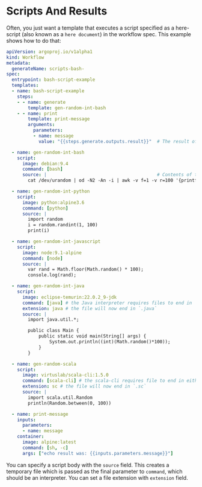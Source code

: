 # Scripts And Results

Often, you just want a template that executes a script specified as a here-script (also known as a `here document`) in the workflow spec. This example shows how to do that:

```yaml
apiVersion: argoproj.io/v1alpha1
kind: Workflow
metadata:
  generateName: scripts-bash-
spec:
  entrypoint: bash-script-example
  templates:
  - name: bash-script-example
    steps:
    - - name: generate
        template: gen-random-int-bash
    - - name: print
        template: print-message
        arguments:
          parameters:
          - name: message
            value: "{{steps.generate.outputs.result}}"  # The result of the here-script

  - name: gen-random-int-bash
    script:
      image: debian:9.4
      command: [bash]
      source: |                                         # Contents of the here-script
        cat /dev/urandom | od -N2 -An -i | awk -v f=1 -v r=100 '{printf "%i\n", f + r * $1 / 65536}'

  - name: gen-random-int-python
    script:
      image: python:alpine3.6
      command: [python]
      source: |
        import random
        i = random.randint(1, 100)
        print(i)

  - name: gen-random-int-javascript
    script:
      image: node:9.1-alpine
      command: [node]
      source: |
        var rand = Math.floor(Math.random() * 100);
        console.log(rand);

  - name: gen-random-int-java
    script:
      image: eclipse-temurin:22.0.2_9-jdk
      command: [java] # the Java interpreter requires files to end in `.java`
      extension: java # the file will now end in `.java`
      source: |
        import java.util.*;

        public class Main {
            public static void main(String[] args) {
                System.out.println((int)(Math.random()*100));
            }
        }

  - name: gen-random-scala
    script:
      image: virtuslab/scala-cli:1.5.0
      command: [scala-cli] # the scala-cli requires file to end in either `.scala` or `.sc`
      extension: sc # the file will now end in `.sc`
      source: |
        import scala.util.Random
        println(Random.between(0, 100))

  - name: print-message
    inputs:
      parameters:
      - name: message
    container:
      image: alpine:latest
      command: [sh, -c]
      args: ["echo result was: {{inputs.parameters.message}}"]
```

You can specify a script body with the  `source` field.
This creates a temporary file which is passed as the final parameter to `command`, which should be an interpreter.
You can set a file extension with `extension` field.
